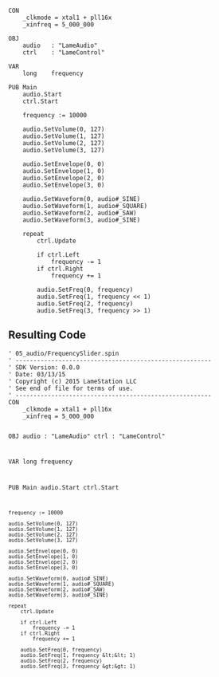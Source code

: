 <pre><code>CON
    _clkmode = xtal1 + pll16x
    _xinfreq = 5_000_000
  
OBJ
    audio   : &quot;LameAudio&quot;
    ctrl    : &quot;LameControl&quot;
    
VAR
    long    frequency

PUB Main
    audio.Start
    ctrl.Start
    
    frequency := 10000
    
    audio.SetVolume(0, 127)
    audio.SetVolume(1, 127)
    audio.SetVolume(2, 127)
    audio.SetVolume(3, 127)
    
    audio.SetEnvelope(0, 0)
    audio.SetEnvelope(1, 0)
    audio.SetEnvelope(2, 0)
    audio.SetEnvelope(3, 0)
    
    audio.SetWaveform(0, audio#_SINE)
    audio.SetWaveform(1, audio#_SQUARE)
    audio.SetWaveform(2, audio#_SAW)
    audio.SetWaveform(3, audio#_SINE)

    repeat
        ctrl.Update
        
        if ctrl.Left
            frequency -= 1
        if ctrl.Right
            frequency += 1

        audio.SetFreq(0, frequency)
        audio.SetFreq(1, frequency &lt;&lt; 1)
        audio.SetFreq(2, frequency)
        audio.SetFreq(3, frequency &gt;&gt; 1)</code></pre>
<h2 id="resulting-code">Resulting Code</h2>
<pre><code>&#39; 05_audio/FrequencySlider.spin
&#39; -------------------------------------------------------
&#39; SDK Version: 0.0.0
&#39; Date: 03/13/15
&#39; Copyright (c) 2015 LameStation LLC
&#39; See end of file for terms of use.
&#39; -------------------------------------------------------
CON
    _clkmode = xtal1 + pll16x
    _xinfreq = 5_000_000
  
OBJ
    audio   : &quot;LameAudio&quot;
    ctrl    : &quot;LameControl&quot;
    
VAR
    long    frequency

PUB Main
    audio.Start
    ctrl.Start
    
    frequency := 10000
    
    audio.SetVolume(0, 127)
    audio.SetVolume(1, 127)
    audio.SetVolume(2, 127)
    audio.SetVolume(3, 127)
    
    audio.SetEnvelope(0, 0)
    audio.SetEnvelope(1, 0)
    audio.SetEnvelope(2, 0)
    audio.SetEnvelope(3, 0)
    
    audio.SetWaveform(0, audio#_SINE)
    audio.SetWaveform(1, audio#_SQUARE)
    audio.SetWaveform(2, audio#_SAW)
    audio.SetWaveform(3, audio#_SINE)

    repeat
        ctrl.Update
        
        if ctrl.Left
            frequency -= 1
        if ctrl.Right
            frequency += 1

        audio.SetFreq(0, frequency)
        audio.SetFreq(1, frequency &lt;&lt; 1)
        audio.SetFreq(2, frequency)
        audio.SetFreq(3, frequency &gt;&gt; 1)

</code></pre>
